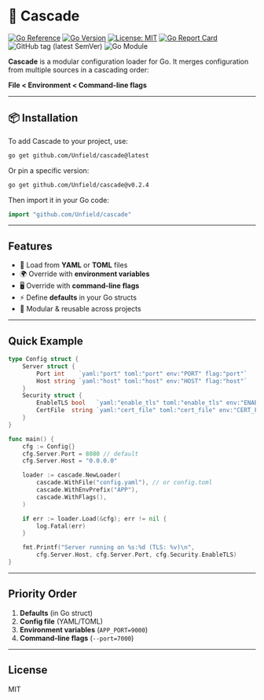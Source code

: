 # 🌊 Cascade

[![Go Reference](https://pkg.go.dev/badge/github.com/Unfield/cascade.svg)](https://pkg.go.dev/github.com/Unfield/cascade)
[![Go Version](https://img.shields.io/badge/Go-%3E%3D1.24.4-00ADD8?logo=go&logoColor=white)](https://go.dev)
[![License: MIT](https://img.shields.io/badge/License-MIT-green.svg)](https://opensource.org/licenses/MIT)
[![Go Report Card](https://goreportcard.com/badge/github.com/Unfield/cascade)](https://goreportcard.com/report/github.com/Unfield/cascade)
![GitHub tag (latest SemVer)](https://img.shields.io/github/v/tag/Unfield/cascade?label=version&color=green)
![Go Module](https://img.shields.io/badge/module-github.com%2FUnfield%2Fcascade-00ADD8?logo=go)

**Cascade** is a modular configuration loader for Go.
It merges configuration from multiple sources in a cascading order:

**File < Environment < Command-line flags**

---

## 📦 Installation

To add Cascade to your project, use:

```bash
go get github.com/Unfield/cascade@latest
```

Or pin a specific version:

```bash
go get github.com/Unfield/cascade@v0.2.4
```

Then import it in your Go code:

```go
import "github.com/Unfield/cascade"
```

---

## Features

- 📂 Load from **YAML** or **TOML** files
- 🌍 Override with **environment variables**
- 🖥️ Override with **command-line flags**
- ⚡ Define **defaults** in your Go structs
- 🔌 Modular & reusable across projects

---

## Quick Example

```go
type Config struct {
    Server struct {
        Port int    `yaml:"port" toml:"port" env:"PORT" flag:"port"`
        Host string `yaml:"host" toml:"host" env:"HOST" flag:"host"`
    }
    Security struct {
        EnableTLS bool   `yaml:"enable_tls" toml:"enable_tls" env:"ENABLE_TLS" flag:"enable-tls"`
        CertFile  string `yaml:"cert_file" toml:"cert_file" env:"CERT_FILE" flag:"cert-file"`
    }
}

func main() {
    cfg := Config{}
    cfg.Server.Port = 8080 // default
    cfg.Server.Host = "0.0.0.0"

    loader := cascade.NewLoader(
        cascade.WithFile("config.yaml"), // or config.toml
        cascade.WithEnvPrefix("APP"),
        cascade.WithFlags(),
    )

    if err := loader.Load(&cfg); err != nil {
        log.Fatal(err)
    }

    fmt.Printf("Server running on %s:%d (TLS: %v)\n",
        cfg.Server.Host, cfg.Server.Port, cfg.Security.EnableTLS)
}
```

---

## Priority Order

1. **Defaults** (in Go struct)
2. **Config file** (YAML/TOML)
3. **Environment variables** (`APP_PORT=9000`)
4. **Command-line flags** (`--port=7000`)

---

## License

MIT
